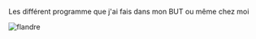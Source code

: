 Les différent programme que j'ai fais dans mon BUT ou même chez moi 

![flandre](https://github.com/user-attachments/assets/43b8c5d1-fa33-4620-9556-48a570001f96)
